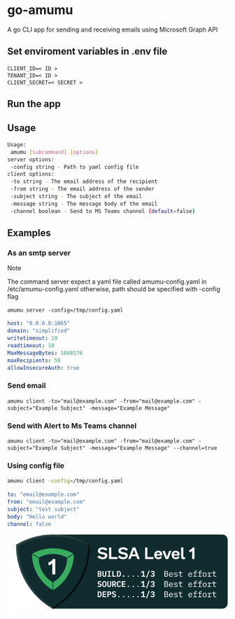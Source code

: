 # go-amumu
A go CLI app for sending and receiving emails using Microsoft Graph API

## Set enviroment variables in .env file
```
CLIENT_ID=< ID >
TENANT_ID=< ID >
CLIENT_SECRET=< SECRET >
```
## Run the app
## Usage
```bash
Usage:
 amumu [subcommand] [options]
server options:
 -config string - Path to yaml config file
client options:
 -to string - The email address of the recipient
 -from string - The email address of the sender
 -subject string - The subject of the email
 -message string - The message body of the email
 -channel boolean - Send to MS Teams channel (default=false)
```
## Examples
### As an smtp server
> [!NOTE]  
> The command server expect a yaml file called amumu-config.yaml in /etc/amumu-config.yaml otherwise, path should be specified with -config flag

```
amumu server -config=/tmp/config.yaml
```
```yaml
host: "0.0.0.0:1065"
domain: "simplified"
writetimeout: 10
readtimeout: 10
MaxMessageBytes: 1048576
maxRecipients: 50
allowInsecureAuth: true
```
### Send email
```
amumu client -to="mail@example.com" -from="mail@example.com" -subject="Example Subject" -message="Example Message"
```
### Send with Alert to Ms Teams channel
```
amumu client -to="mail@example.com" -from="mail@example.com" -subject="Example Subject" -message="Example Message" --channel=true
```
### Using config file
```bash
amumu client -config=/tmp/config.yaml
```
```yaml
to: "email@example.com"
from: "email@example.com"
subject: "test subject"
body: "Hello world"
channel: false
``` 

![Alt text](slsa/SLSA-Badge-full-level1.svg)